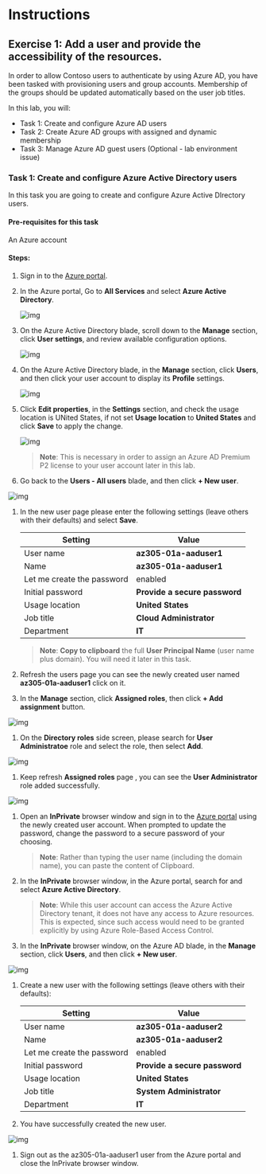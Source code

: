 # Instructions

## Exercise 1: Add a user and provide the accessibility of the resources.

In order to allow Contoso users to authenticate by using Azure AD, you have been tasked with provisioning users and group accounts. Membership of the groups should be updated automatically based on the user job titles. 

In this lab, you will:

+ Task 1: Create and configure Azure AD users
+ Task 2: Create Azure AD groups with assigned and dynamic membership
+ Task 3: Manage Azure AD guest users (Optional - lab environment issue)

### Task 1: Create and configure Azure Active Directory users

In this task you are going to create and configure Azure Active DIrectory users.

#### Pre-requisites for this task

An Azure account 

#### Steps:
1. Sign in to the [Azure portal](https://portal.azure.com).

1. In the Azure portal, Go to **All Services** and select **Azure Active Directory**.

   ![img](../media/use1.png)

1. On the Azure Active Directory blade, scroll down to the **Manage** section, click **User settings**, and review available configuration options.

   ![img](../media/nuse1.png)

1. On the Azure Active Directory blade, in the **Manage** section, click **Users**, and then click your user account to display its **Profile** settings. 

   ![img](../media/nuse2.png)

1. Click **Edit properties**, in the **Settings** section, and check the usage location is UNited States, if not set **Usage location** to **United States** and click **Save** to apply the change.

   ![img](../media/nuse3.png)

    >**Note**: This is necessary in order to assign an Azure AD Premium P2 license to your user account later in this lab.

1. Go back to the **Users - All users** blade, and then click **+ New user**.

![img](../media/nuse4.png)

1. In the new user page please enter the following settings (leave others with their defaults) and select **Save**.

    | Setting | Value |
    | --- | --- |
    | User name | **az305-01a-aaduser1** |
    | Name | **az305-01a-aaduser1** |
    | Let me create the password | enabled |
    | Initial password | **Provide a secure password** |
    | Usage location | **United States** |
    | Job title | **Cloud Administrator** |
    | Department | **IT** |

    >**Note**: **Copy to clipboard** the full **User Principal Name** (user name plus domain). You will need it later in this task.

1. Refresh the users page you can see the newly created user named **az305-01a-aaduser1** click on it.

1. In the **Manage** section, click **Assigned roles**, then click **+ Add assignment** button.

![img](../media/nuse5.png)

1. On the **Directory roles** side screen, please search for **User Administratoe** role and select the role, then select **Add**.

![img](../media/nuse6.png)

1. Keep refresh **Assigned roles** page , you can see the **User Administrator** role added successfully.

![img](../media/nuse7.png)

1. Open an **InPrivate** browser window and sign in to the [Azure portal](https://portal.azure.com) using the newly created user account. When prompted to update the password, change the password to a secure password of your choosing. 

    >**Note**: Rather than typing the user name (including the domain name), you can paste the content of Clipboard.

1. In the **InPrivate** browser window, in the Azure portal, search for and select **Azure Active Directory**.

    >**Note**: While this user account can access the Azure Active Directory tenant, it does not have any access to Azure resources. This is expected, since such access would need to be granted explicitly by using Azure Role-Based Access Control. 

1. In the **InPrivate** browser window, on the Azure AD blade, in the **Manage** section, click **Users**, and then click **+ New user**.

![img](../media/nuse8.png)

1. Create a new user with the following settings (leave others with their defaults):

    | Setting | Value |
    | --- | --- |
    | User name | **az305-01a-aaduser2** |
    | Name | **az305-01a-aaduser2** |
    | Let me create the password | enabled |
    | Initial password | **Provide a secure password** |
    | Usage location | **United States** |
    | Job title | **System Administrator** |
    | Department | **IT** |

1. You have successfully created the new user.

![img](../media/nuse9.png)

1. Sign out as the az305-01a-aaduser1 user from the Azure portal and close the InPrivate browser window.


